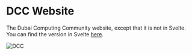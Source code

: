 # DCC Website
The Dubai Computing Community website, except that it is not in Svelte. You can find the version in Svelte [here](https://github.com/DubaiComputingCommunity/website).

![DCC](https://invidget.switchblade.xyz/h2zQpbeFhs)

